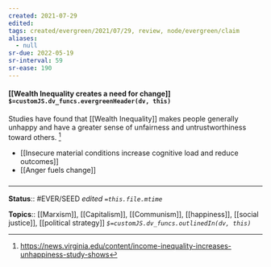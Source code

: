 ```yaml
---
created: 2021-07-29
edited: 
tags: created/evergreen/2021/07/29, review, node/evergreen/claim
aliases:
  - null
sr-due: 2022-05-19
sr-interval: 59
sr-ease: 190
---
```


#### [[Wealth Inequality creates a need for change]] `$=customJS.dv_funcs.evergreenHeader(dv, this)`

Studies have found that [[Wealth Inequality]] makes people generally unhappy and have a greater sense of unfairness and untrustworthiness toward others. [^1] 
- [[Insecure material conditions increase cognitive load and reduce outcomes]]
- [[Anger fuels change]]

### <hr class="footnote"/>

**Status**:: #EVER/SEED 
*edited `=this.file.mtime`*

**Topics**:: [[Marxism]], [[Capitalism]], [[Communism]], [[happiness]], [[social justice]], [[political strategy]]
*`$=customJS.dv_funcs.outlinedIn(dv, this)`*


[^1]: https://news.virginia.edu/content/income-inequality-increases-unhappiness-study-shows